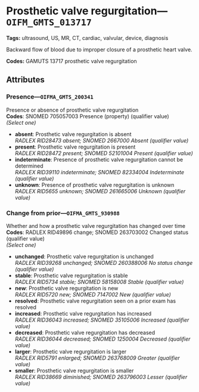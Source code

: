 # Prosthetic valve regurgitation—`OIFM_GMTS_013717`

**Tags:** ultrasound, US, MR, CT, cardiac, valvular, device, diagnosis

Backward flow of blood due to improper closure of a prosthetic heart valve.

**Codes:** GAMUTS 13717 prosthetic valve regurgitation

## Attributes

### Presence—`OIFMA_GMTS_200341`

Presence or absence of prosthetic valve regurgitation  
**Codes**: SNOMED 705057003 Presence (property) (qualifier value)  
*(Select one)*

- **absent**: Prosthetic valve regurgitation is absent  
_RADLEX RID28473 absent; SNOMED 2667000 Absent (qualifier value)_
- **present**: Prosthetic valve regurgitation is present  
_RADLEX RID28472 present; SNOMED 52101004 Present (qualifier value)_
- **indeterminate**: Presence of prosthetic valve regurgitation cannot be determined  
_RADLEX RID39110 indeterminate; SNOMED 82334004 Indeterminate (qualifier value)_
- **unknown**: Presence of prosthetic valve regurgitation is unknown  
_RADLEX RID5655 unknown; SNOMED 261665006 Unknown (qualifier value)_

### Change from prior—`OIFMA_GMTS_930988`

Whether and how a prosthetic valve regurgitation has changed over time  
**Codes**: RADLEX RID49896 change; SNOMED 263703002 Changed status (qualifier value)  
*(Select one)*

- **unchanged**: Prosthetic valve regurgitation is unchanged  
_RADLEX RID39268 unchanged; SNOMED 260388006 No status change (qualifier value)_
- **stable**: Prosthetic valve regurgitation is stable  
_RADLEX RID5734 stable; SNOMED 58158008 Stable (qualifier value)_
- **new**: Prosthetic valve regurgitation is new  
_RADLEX RID5720 new; SNOMED 7147002 New (qualifier value)_
- **resolved**: Prosthetic valve regurgitation seen on a prior exam has resolved  
- **increased**: Prosthetic valve regurgitation has increased  
_RADLEX RID36043 increased; SNOMED 35105006 Increased (qualifier value)_
- **decreased**: Prosthetic valve regurgitation has decreased  
_RADLEX RID36044 decreased; SNOMED 1250004 Decreased (qualifier value)_
- **larger**: Prosthetic valve regurgitation is larger  
_RADLEX RID5791 enlarged; SNOMED 263768009 Greater (qualifier value)_
- **smaller**: Prosthetic valve regurgitation is smaller  
_RADLEX RID38669 diminished; SNOMED 263796003 Lesser (qualifier value)_